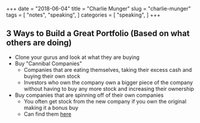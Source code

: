 +++
date = "2018-06-04"
title = "Charlie Munger"
slug = "charlie-munger"
tags = [
    "notes",
    "speaking",
]
categories = [
    "speaking",
]
+++

## 3 Ways to Build a Great Portfolio (Based on what others are doing)

* Clone your gurus and look at what they are buying
* Buy "Cannibal Companies"
  * Companies that are eating themselves, taking their excess cash and buying their own stock
  * Investors who own the company own a bigger piece of the company without having to buy any more stock and increasing their ownership
* Buy companies that are spinning off of their own companies
  * You often get stock from the new company if you own the original making it a bonus buy
  * Can find them [here](http://www.stockspinoffs.com/)
